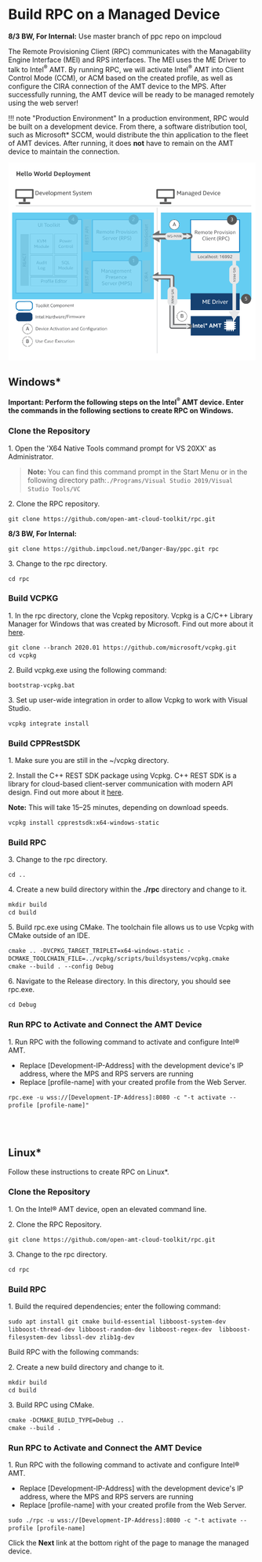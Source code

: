 # Build RPC on a Managed Device

**8/3 BW, For Internal:** Use master branch of ppc repo on impcloud

The Remote Provisioning Client (RPC) communicates with the Managability Engine Interface (MEI) and RPS interfaces. The MEI uses the ME Driver to talk to Intel<sup>®</sup> AMT. By running RPC, we will activate Intel<sup>®</sup> AMT into Client Control Mode (CCM), or ACM based on the created profile, as well as configure the CIRA connection of the AMT device to the MPS. After successfully running, the AMT device will be ready to be managed remotely using the web server!

!!! note "Production Environment"
        In a production environment, RPC would be built on a development device. From there, a software distribution tool, such as Microsoft\* SCCM, would distribute the thin application to the fleet of AMT devices.  After running, it does **not** have to remain on the AMT device to maintain the connection.

[![RPC](../assets/images/RPC_Overview.png)](../assets/images/RPC_Overview.png)

## Windows&ast;

**Important: Perform the following steps on the Intel<sup>®</sup> AMT device. Enter the commands in the following sections to create RPC on Windows.**

### Clone the Repository

1\. Open the 'X64 Native Tools command prompt for VS 20XX' as Administrator.

>**Note:** You can find this command prompt in the Start Menu or in the following directory path:```./Programs/Visual Studio 2019/Visual Studio Tools/VC```

2\. Clone the RPC repository.

```
git clone https://github.com/open-amt-cloud-toolkit/rpc.git
```

**8/3 BW, For Internal:**    

```
git clone https://github.impcloud.net/Danger-Bay/ppc.git rpc
```

3\. Change to the rpc directory.

```
cd rpc
```

### Build VCPKG


1\. In the rpc directory, clone the Vcpkg repository. Vcpkg is a C/C++ Library Manager for Windows that was created by Microsoft.  Find out more about it [here](https://github.com/microsoft/vcpkg).

```
git clone --branch 2020.01 https://github.com/microsoft/vcpkg.git
cd vcpkg
```

2\. Build vcpkg.exe using the following command:

```
bootstrap-vcpkg.bat
```
    
3\. Set up user-wide integration in order to allow Vcpkg to work with Visual Studio. 

```
vcpkg integrate install
```

### Build CPPRestSDK

1\. Make sure you are still in the ~/vcpkg directory.

2\. Install the C++ REST SDK package using Vcpkg. C++ REST SDK is a library for cloud-based client-server communication with modern API design.  Find out more about it [here](https://github.com/microsoft/cpprestsdk).

**Note:** This will take 15–25 minutes, depending on download speeds.

```
vcpkg install cpprestsdk:x64-windows-static
```

### Build RPC

3\. Change to the rpc directory.

```
cd ..
```

4\. Create a new build directory within the **./rpc** directory and change to it.

```
mkdir build
cd build
```

5\. Build rpc.exe using CMake.  The toolchain file allows us to use Vcpkg with CMake outside of an IDE.

```
cmake .. -DVCPKG_TARGET_TRIPLET=x64-windows-static -DCMAKE_TOOLCHAIN_FILE=../vcpkg/scripts/buildsystems/vcpkg.cmake
cmake --build . --config Debug
```

6\. Navigate to the Release directory. In this directory, you should see rpc.exe.

```
cd Debug
```

### Run RPC to Activate and Connect the AMT Device

1\. Run RPC with the following command to activate and configure Intel&reg; AMT.

- Replace [Development-IP-Address] with the development device's IP address, where the MPS and RPS servers are running
- Replace [profile-name] with your created profile from the Web Server.

```
rpc.exe -u wss://[Development-IP-Address]:8080 -c "-t activate --profile [profile-name]"
```

<br><br>

## Linux*

Follow these instructions to create RPC on Linux&ast;.

### Clone the Repository

1\. On the Intel&reg; AMT device, open an elevated command line.

2\. Clone the RPC Repository.

```
git clone https://github.com/open-amt-cloud-toolkit/rpc.git
```

3\. Change to the rpc directory.

```
cd rpc
```

### Build RPC

1\. Build the required dependencies; enter the following command:

```
sudo apt install git cmake build-essential libboost-system-dev libboost-thread-dev libboost-random-dev libboost-regex-dev  libboost-filesystem-dev libssl-dev zlib1g-dev
```

Build RPC with the following commands:

2\. Create a new build directory and change to it.

```
mkdir build
cd build
```

3\. Build RPC using CMake.

```
cmake -DCMAKE_BUILD_TYPE=Debug ..
cmake --build .
```

### Run RPC to Activate and Connect the AMT Device

1\. Run RPC with the following command to activate and configure Intel&reg; AMT.

- Replace [Development-IP-Address] with the development device's IP address, where the MPS and RPS servers are running
- Replace [profile-name] with your created profile from the Web Server.

```
sudo ./rpc -u wss://[Development-IP-Address]:8080 -c "-t activate --profile [profile-name]
```
    
Click the **Next** link at the bottom right of the page to manage the managed device.
